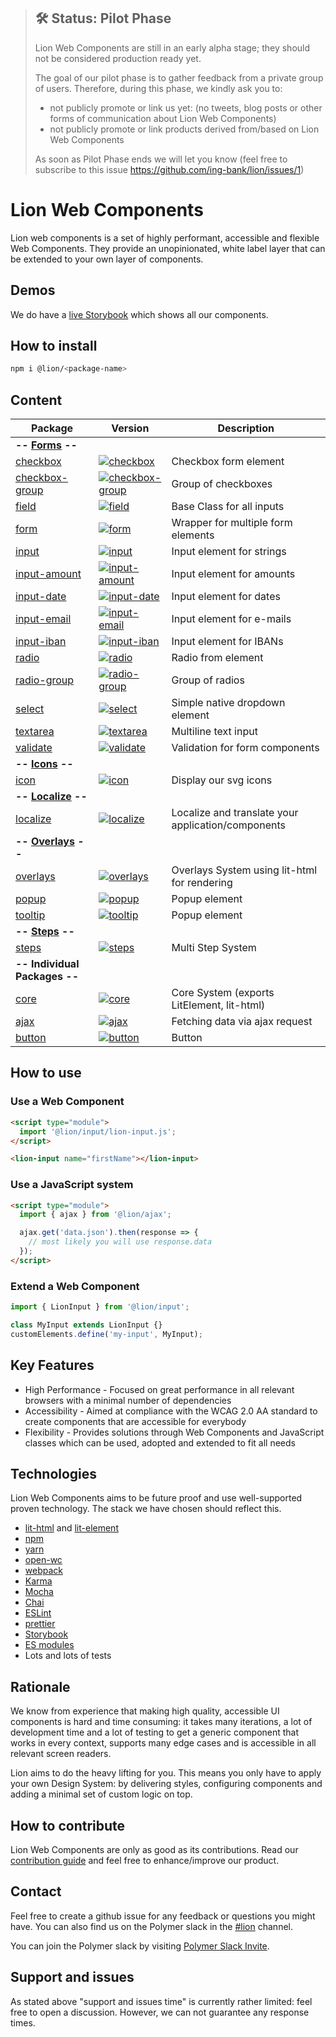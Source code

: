 > ## 🛠 Status: Pilot Phase
> Lion Web Components are still in an early alpha stage; they should not be considered production ready yet.
>
> The goal of our pilot phase is to gather feedback from a private group of users.
> Therefore, during this phase, we kindly ask you to:
> - not publicly promote or link us yet: (no tweets, blog posts or other forms of communication about Lion Web Components)
> - not publicly promote or link products derived from/based on Lion Web Components
>
> As soon as Pilot Phase ends we will let you know (feel free to subscribe to this issue https://github.com/ing-bank/lion/issues/1)

# Lion Web Components

Lion web components is a set of highly performant, accessible and flexible Web Components.
They provide an unopinionated, white label layer that can be extended to your own layer of components.

## Demos

We do have a [live Storybook](http://lion-web-components.netlify.com) which shows all our components.

## How to install

```bash
npm i @lion/<package-name>
```

## Content

| Package                                     | Version                                                                                                                        | Description                                        |
| ------------------------------------------- | ------------------------------------------------------------------------------------------------------------------------------ | -------------------------------------------------- |
| **-- [Forms](./docs/forms.md) --**          |                                                                                                                                |                                                    |
| [checkbox](./packages/checkbox)             | [![checkbox](https://img.shields.io/npm/v/@lion/checkbox.svg)](https://www.npmjs.com/package/@lion/checkbox)                   | Checkbox form element                              |
| [checkbox-group](./packages/checkbox-group) | [![checkbox-group](https://img.shields.io/npm/v/@lion/checkbox-group.svg)](https://www.npmjs.com/package/@lion/checkbox-group) | Group of checkboxes                                |
| [field](./packages/field)                   | [![field](https://img.shields.io/npm/v/@lion/field.svg)](https://www.npmjs.com/package/@lion/field)                            | Base Class for all inputs                          |
| [form](./packages/form)                     | [![form](https://img.shields.io/npm/v/@lion/form.svg)](https://www.npmjs.com/package/@lion/form)                               | Wrapper for multiple form elements                 |
| [input](./packages/input)                   | [![input](https://img.shields.io/npm/v/@lion/input.svg)](https://www.npmjs.com/package/@lion/input)                            | Input element for strings                          |
| [input-amount](./packages/input-amount)     | [![input-amount](https://img.shields.io/npm/v/@lion/input-amount.svg)](https://www.npmjs.com/package/@lion/input-amount)       | Input element for amounts                          |
| [input-date](./packages/input-date)         | [![input-date](https://img.shields.io/npm/v/@lion/input-date.svg)](https://www.npmjs.com/package/@lion/input-date)             | Input element for dates                            |
| [input-email](./packages/input-email)       | [![input-email](https://img.shields.io/npm/v/@lion/input-email.svg)](https://www.npmjs.com/package/@lion/input-email)          | Input element for e-mails                          |
| [input-iban](./packages/input-iban)         | [![input-iban](https://img.shields.io/npm/v/@lion/input-iban.svg)](https://www.npmjs.com/package/@lion/input-iban)             | Input element for IBANs                            |
| [radio](./packages/radio)                   | [![radio](https://img.shields.io/npm/v/@lion/radio.svg)](https://www.npmjs.com/package/@lion/radio)                            | Radio from element                                 |
| [radio-group](./packages/radio-group)       | [![radio-group](https://img.shields.io/npm/v/@lion/radio-group.svg)](https://www.npmjs.com/package/@lion/radio-group)          | Group of radios                                    |
| [select](./packages/select)                 | [![select](https://img.shields.io/npm/v/@lion/select.svg)](https://www.npmjs.com/package/@lion/select)                         | Simple native dropdown element                     |
| [textarea](./packages/textarea)             | [![textarea](https://img.shields.io/npm/v/@lion/textarea.svg)](https://www.npmjs.com/package/@lion/textarea)                   | Multiline text input                               |
| [validate](./packages/validate)             | [![validate](https://img.shields.io/npm/v/@lion/validate.svg)](https://www.npmjs.com/package/@lion/validate)                   | Validation for form components                     |
| **-- [Icons](./packages/icon) --**          |                                                                                                                                |                                                    |
| [icon](./packages/icon)                     | [![icon](https://img.shields.io/npm/v/@lion/icon.svg)](https://www.npmjs.com/package/@lion/icon)                               | Display our svg icons                              |
| **-- [Localize](./packages/localize) --**   |                                                                                                                                |                                                    |
| [localize](./packages/localize)             | [![localize](https://img.shields.io/npm/v/@lion/localize.svg)](https://www.npmjs.com/package/@lion/localize)                   | Localize and translate your application/components |
| **-- [Overlays](./docs/overlays.md) --**    |                                                                                                                                |                                                    |
| [overlays](./packages/overlays)             | [![overlays](https://img.shields.io/npm/v/@lion/overlays.svg)](https://www.npmjs.com/package/@lion/overlays)                   | Overlays System using lit-html for rendering       |
| [popup](./packages/popup)                   | [![popup](https://img.shields.io/npm/v/@lion/popup.svg)](https://www.npmjs.com/package/@lion/popup)                            | Popup element                                      |
| [tooltip](./packages/tooltip)               | [![tooltip](https://img.shields.io/npm/v/@lion/tooltip.svg)](https://www.npmjs.com/package/@lion/tooltip)                      | Popup element                                      |
| **-- [Steps](./packages/steps) --**         |                                                                                                                                |                                                    |
| [steps](./packages/steps)                   | [![steps](https://img.shields.io/npm/v/@lion/steps.svg)](https://www.npmjs.com/package/@lion/steps)                            | Multi Step System                                  |
| **-- Individual Packages --**               |                                                                                                                                |                                                    |
| [core](./packages/core)                     | [![core](https://img.shields.io/npm/v/@lion/core.svg)](https://www.npmjs.com/package/@lion/core)                               | Core System (exports LitElement, lit-html)         |
| [ajax](./packages/ajax)                     | [![ajax](https://img.shields.io/npm/v/@lion/ajax.svg)](https://www.npmjs.com/package/@lion/ajax)                               | Fetching data via ajax request                     |
| [button](./packages/button)                 | [![button](https://img.shields.io/npm/v/@lion/button.svg)](https://www.npmjs.com/package/@lion/button)                         | Button                                             |

## How to use

### Use a Web Component

```html
<script type="module">
  import '@lion/input/lion-input.js';
</script>

<lion-input name="firstName"></lion-input>
```

### Use a JavaScript system

```html
<script type="module">
  import { ajax } from '@lion/ajax';

  ajax.get('data.json').then(response => {
    // most likely you will use response.data
  });
</script>
```

### Extend a Web Component

```js
import { LionInput } from '@lion/input';

class MyInput extends LionInput {}
customElements.define('my-input', MyInput);
```

## Key Features

- High Performance - Focused on great performance in all relevant browsers with a minimal number of dependencies
- Accessibility - Aimed at compliance with the WCAG 2.0 AA standard to create components that are accessible for everybody
- Flexibility - Provides solutions through Web Components and JavaScript classes which can be used, adopted and extended to fit all needs

## Technologies

Lion Web Components aims to be future proof and use well-supported proven technology. The stack we have chosen should reflect this.

- [lit-html](https://lit-html.polymer-project.org) and [lit-element](https://lit-element.polymer-project.org)
- [npm](http://npmjs.com)
- [yarn](https://yarnpkg.com)
- [open-wc](https://open-wc.org)
- [webpack](https://webpack.js.org)
- [Karma](https://karma-runner.github.io)
- [Mocha](https://mochajs.org)
- [Chai](https://www.chaijs.com)
- [ESLint](https://eslint.org)
- [prettier](https://prettier.io)
- [Storybook](https://storybook.js.org)
- [ES modules](https://developer.mozilla.org/en-US/docs/Web/JavaScript/Reference/Statements/import)
- Lots and lots of tests

## Rationale

We know from experience that making high quality, accessible UI components is hard and time consuming:
it takes many iterations, a lot of development time and a lot of testing to get a generic component that works in every
context, supports many edge cases and is accessible in all relevant screen readers.

Lion aims to do the heavy lifting for you.
This means you only have to apply your own Design System: by delivering styles, configuring components and adding a minimal set of custom logic on top.

## How to contribute

Lion Web Components are only as good as its contributions.
Read our [contribution guide](./CONTRIBUTING.md) and feel free to enhance/improve our product.

## Contact
Feel free to create a github issue for any feedback or questions you might have.
You can also find us on the Polymer slack in the [#lion](https://polymer.slack.com/messages/CJGFWJN9J/convo/CE6D9DN05-1557486154.187100/) channel.

You can join the Polymer slack by visiting [Polymer Slack Invite](https://join.slack.com/t/polymer/shared_invite/enQtNTAzNzg3NjU4ODM4LTkzZGVlOGIxMmNiMjMzZDM1YzYyMzdiYTk0YjQyOWZhZTMwN2RlNjM5ZDFmZjMxZWRjMWViMDA1MjNiYWFhZWM).

## Support and issues

As stated above "support and issues time" is currently rather limited: feel free to open a discussion.
However, we can not guarantee any response times.
